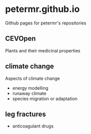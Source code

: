 # petermr.github.io
Github pages for petermr's repositories
## CEVOpen
Plants and their medicinal properties
## climate change
Aspects of climate change
* energy modelling
* runaway climate
* species migration or adaptation
## leg fractures
* anticoagulant drugs

